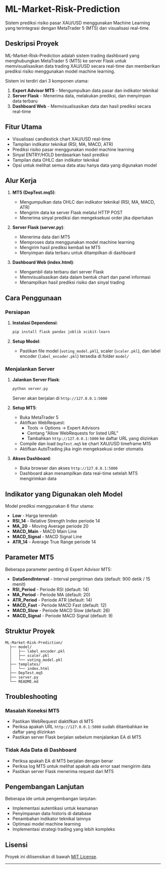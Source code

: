 # ML-Market-Risk-Prediction

Sistem prediksi risiko pasar XAU/USD menggunakan Machine Learning yang terintegrasi dengan MetaTrader 5 (MT5) dan visualisasi real-time.

## Deskripsi Proyek

ML-Market-Risk-Prediction adalah sistem trading dashboard yang menghubungkan MetaTrader 5 (MT5) ke server Flask untuk memvisualisasikan data trading XAU/USD secara real-time dan memberikan prediksi risiko menggunakan model machine learning.

Sistem ini terdiri dari 3 komponen utama:
1. **Expert Advisor MT5** - Mengumpulkan data pasar dan indikator teknikal
2. **Server Flask** - Menerima data, melakukan prediksi, dan menyimpan data terbaru
3. **Dashboard Web** - Memvisualisasikan data dan hasil prediksi secara real-time

## Fitur Utama

- Visualisasi candlestick chart XAU/USD real-time
- Tampilan indikator teknikal (RSI, MA, MACD, ATR)
- Prediksi risiko pasar menggunakan model machine learning
- Sinyal ENTRY/HOLD berdasarkan hasil prediksi
- Tampilan data OHLC dan indikator teknikal
- Opsi untuk melihat semua data atau hanya data yang digunakan model

## Alur Kerja

1. **MT5 (DepTest.mq5)**:
   - Mengumpulkan data OHLC dan indikator teknikal (RSI, MA, MACD, ATR)
   - Mengirim data ke server Flask melalui HTTP POST
   - Menerima sinyal prediksi dan mengeksekusi order jika diperlukan

2. **Server Flask (server.py)**:
   - Menerima data dari MT5
   - Memproses data menggunakan model machine learning
   - Mengirim hasil prediksi kembali ke MT5
   - Menyimpan data terbaru untuk ditampilkan di dashboard

3. **Dashboard Web (index.html)**:
   - Mengambil data terbaru dari server Flask
   - Memvisualisasikan data dalam bentuk chart dan panel informasi
   - Menampilkan hasil prediksi risiko dan sinyal trading

## Cara Penggunaan

### Persiapan

1. **Instalasi Dependensi**:
   ```bash
   pip install flask pandas joblib scikit-learn
   ```

2. **Setup Model**:
   - Pastikan file model (`voting_model.pkl`), scaler (`scaler.pkl`), dan label encoder (`label_encoder.pkl`) tersedia di folder `model/`

### Menjalankan Server

1. **Jalankan Server Flask**:
   ```bash
   python server.py
   ```
   Server akan berjalan di `http://127.0.0.1:5000`

2. **Setup MT5**:
   - Buka MetaTrader 5
   - Aktifkan WebRequest:
     - Tools -> Options -> Expert Advisors
     - Centang "Allow WebRequests for listed URL"
     - Tambahkan `http://127.0.0.1:5000` ke daftar URL yang diizinkan
   - Compile dan load `DepTest.mq5` ke chart XAU/USD timeframe M15
   - Aktifkan AutoTrading jika ingin mengeksekusi order otomatis

3. **Akses Dashboard**:
   - Buka browser dan akses `http://127.0.0.1:5000`
   - Dashboard akan menampilkan data real-time setelah MT5 mengirimkan data

## Indikator yang Digunakan oleh Model

Model prediksi menggunakan 6 fitur utama:
- **Low** - Harga terendah
- **RSI_14** - Relative Strength Index periode 14
- **MA_20** - Moving Average periode 20
- **MACD_Main** - MACD Main Line
- **MACD_Signal** - MACD Signal Line
- **ATR_14** - Average True Range periode 14

## Parameter MT5

Beberapa parameter penting di Expert Advisor MT5:
- **DataSendInterval** - Interval pengiriman data (default: 900 detik / 15 menit)
- **RSI_Period** - Periode RSI (default: 14)
- **MA_Period** - Periode MA (default: 20)
- **ATR_Period** - Periode ATR (default: 14)
- **MACD_Fast** - Periode MACD Fast (default: 12)
- **MACD_Slow** - Periode MACD Slow (default: 26)
- **MACD_Signal** - Periode MACD Signal (default: 9)

## Struktur Proyek

```
ML-Market-Risk-Prediction/
  ├── model/
  │   ├── label_encoder.pkl
  │   ├── scaler.pkl
  │   └── voting_model.pkl
  ├── templates/
  │   └── index.html
  ├── DepTest.mq5
  ├── server.py
  └── README.md
```

## Troubleshooting

### Masalah Koneksi MT5
- Pastikan WebRequest diaktifkan di MT5
- Periksa apakah URL `http://127.0.0.1:5000` sudah ditambahkan ke daftar yang diizinkan
- Pastikan server Flask berjalan sebelum menjalankan EA di MT5

### Tidak Ada Data di Dashboard
- Periksa apakah EA di MT5 berjalan dengan benar
- Periksa log MT5 untuk melihat apakah ada error saat mengirim data
- Pastikan server Flask menerima request dari MT5

## Pengembangan Lanjutan

Beberapa ide untuk pengembangan lanjutan:
- Implementasi autentikasi untuk keamanan
- Penyimpanan data historis di database
- Penambahan indikator teknikal lainnya
- Optimasi model machine learning
- Implementasi strategi trading yang lebih kompleks

## Lisensi

Proyek ini dilisensikan di bawah [MIT License](https://opensource.org/licenses/MIT).

---
